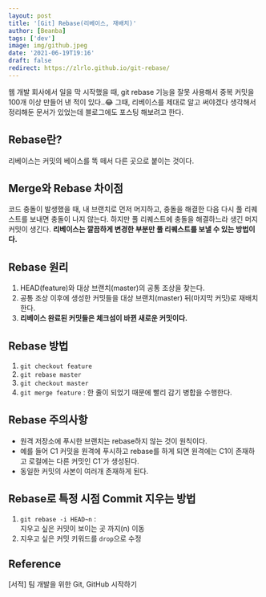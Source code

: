 ```yaml
---
layout: post
title: '[Git] Rebase(리베이스, 재배치)'
author: [Beanba]
tags: ['dev']
image: img/github.jpeg
date: '2021-06-19T19:16'
draft: false
redirect: https://zlrlo.github.io/git-rebase/
---
```


웹 개발 회사에서 일을 막 시작했을 때, git rebase 기능을 잘못 사용해서 중복 커밋을 100개 이상 만들어 낸 적이 있다..😂
그때, 리베이스를 제대로 알고 써야겠다 생각해서 정리해둔 문서가 있었는데 블로그에도 포스팅 해보려고 한다.

## Rebase란?

리베이스는 커밋의 베이스를 똑 떼서 다른 곳으로 붙이는 것이다.

## Merge와 Rebase 차이점

코드 충돌이 발생했을 때, 내 브랜치로 먼저 머지하고, 충돌을 해결한 다음 다시 풀 리퀘스트를 보내면 충돌이 나지 않는다. 하지만 풀 리퀘스트에 충돌을 해결하느라 생긴 머지 커밋이 생긴다.
**리베이스는 깔끔하게 변경한 부분만 풀 리퀘스트를 보낼 수 있는 방법이다.**

## Rebase 원리

1. HEAD(feature)와 대상 브랜치(master)의 공통 조상을 찾는다.
2. 공통 조상 이후에 생성한 커밋들을 대상 브랜치(master) 뒤(마지막 커밋)로 재배치한다.
3. **리베이스 완료된 커밋들은 체크섬이 바뀐 새로운 커밋이다.**

## Rebase 방법

1. `git checkout feature`
2. `git rebase master`
3. `git checkout master`
4. `git merge feature` : 한 줄이 되었기 때문에 빨리 감기 병합을 수행한다.

## Rebase 주의사항

- 원격 저장소에 푸시한 브랜치는 rebase하지 않는 것이 원칙이다.
- 예를 들어 C1 커밋을 원격에 푸시하고 rebase를 하게 되면 원격에는 C1이 존재하고 로컬에는 다른 커밋인 C1`가 생성된다.
- 동일한 커밋의 사본이 여러개 존재하게 된다.

## Rebase로 특정 시점 Commit 지우는 방법

1. `git rebase -i HEAD~n` : <br />지우고 싶은 커밋이 보이는 곳 까지(n) 이동<br />
2. 지우고 싶은 커밋 키워드를 `drop`으로 수정

## Reference

[서적] 팀 개발을 위한 Git, GitHub 시작하기
